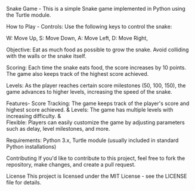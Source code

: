 Snake Game - 
This is a simple Snake game implemented in Python using the Turtle module.

How to Play - 
Controls: Use the following keys to control the snake:

W: Move Up, 
S: Move Down, 
A: Move Left, 
D: Move Right, 

Objective: Eat as much food as possible to grow the snake. Avoid colliding with the walls or the snake itself.

Scoring: Each time the snake eats food, the score increases by 10 points. The game also keeps track of the highest score achieved.

Levels: As the player reaches certain score milestones (50, 100, 150), the game advances to higher levels, increasing the speed of the snake.

Features-
Score Tracking: The game keeps track of the player's score and highest score achieved.  &
Levels: The game has multiple levels with increasing difficulty.  &  
Flexible: Players can easily customize the game by adjusting parameters such as delay, level milestones, and more.

Requirements:
Python 3.x, 
Turtle module (usually included in standard Python installations)

Contributing
If you'd like to contribute to this project, feel free to fork the repository, make changes, and create a pull request.

License
This project is licensed under the MIT License - see the LICENSE file for details.

